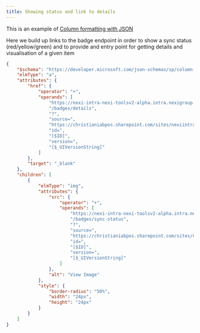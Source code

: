 ```yaml
---
title: Showing status and link to details
---
```


This is an example of [Column formatting with JSON](https://support.office.com/client/results?helpid=WSSEndUser_ColumnFormatting&lcid=1033&locale=en-us&ns=SPOSTANDARD&omkt=en-us&version=16)

Here we build up links to the badge endpoint in order to show a sync status (red/yellow/green) and to provide and entry point for getting details and
visualisation of a given item

```json
{
	"$schema": "https://developer.microsoft.com/json-schemas/sp/column-formatting.schema.json",
	"elmType": "a",
	"attributes": {
		"href": {
			"operator": "+",
			"operands": [
				"https://nexi-intra-nexi-toolsv2-alpha.intra.nexigroup.com",
				"/badges/details",
				"?",
				"source=",
				"https://christianiabpos.sharepoint.com/sites/nexiintra-home/lists/all%20tools/",
				"id=",
				"[$ID]",
				"version=",
				"[$_UIVersionString]"
			]
		},
		"target": "_blank"
	},
	"children": [
		{
			"elmType": "img",
			"attributes": {
				"src": {
					"operator": "+",
					"operands": [
						"https://nexi-intra-nexi-toolsv2-alpha.intra.nexigroup.com",
						"/badges/sync-status",
						"?",
						"source=",
						"https://christianiabpos.sharepoint.com/sites/nexiintra-home/lists/all%20tools/",
						"id=",
						"[$ID]",
						"version=",
						"[$_UIVersionString]"
					]
				},
				"alt": "View Image"
			},
			"style": {
				"border-radius": "50%",
				"width": "24px",
				"height": "24px"
			}
		}
	]
}
```
